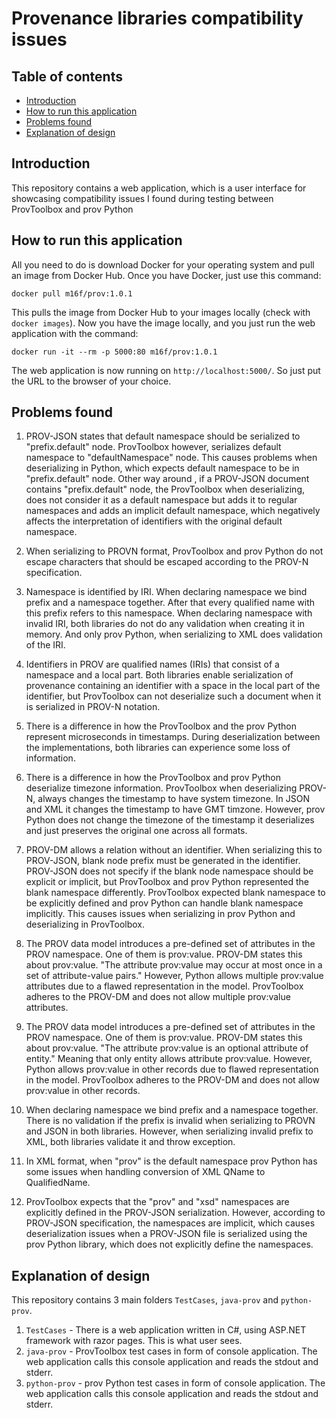 # Provenance libraries compatibility issues

## Table of contents

- [Introduction](#introduction)
- [How to run this application](#how-to-run-this-application)
- [Problems found](#problems-found)
- [Explanation of design](#explanation-of-design)

## Introduction
This repository contains a web application, which is a user interface for showcasing compatibility issues I found during testing between ProvToolbox and prov Python

## How to run this application

All you need to do is download Docker for your operating system and pull an image from Docker Hub. Once you have Docker, just use this command:

`docker pull m16f/prov:1.0.1`

This pulls the image from Docker Hub to your images locally (check with `docker images`). Now you have the image locally, and you just run the web application with the command:

`docker run -it --rm -p 5000:80 m16f/prov:1.0.1`

The web application is now running on `http://localhost:5000/`. So just put the URL to the browser of your choice.

## Problems found

1. PROV-JSON states that default namespace should be serialized to "prefix.default" node. ProvToolbox however, serializes default namespace to "defaultNamespace" node. This causes problems when deserializing in Python, which expects default namespace to be in "prefix.default" node. Other way around , if a PROV-JSON document contains "prefix.default" node, the ProvToolbox when deserializing, does not consider it as a default namespace but adds it to regular namespaces and adds an implicit default namespace, which negatively affects the interpretation of identifiers with the original default namespace.

2. When serializing to PROVN format, ProvToolbox and prov Python do not escape characters that should be escaped according to the PROV-N specification.

3. Namespace is identified by IRI. When declaring namespace we bind prefix and a namespace together. After that every qualified name with this prefix refers to this namespace. When declaring namespace with invalid IRI, both libraries do not do any validation when creating it in memory. And only prov Python, when serializing to XML does validation of the IRI.

4. Identifiers in PROV are qualified names (IRIs) that consist of a namespace and a local part. Both libraries enable serialization of provenance containing an identifier with a space in the local part of the identifier, but ProvToolbox can not deserialize such a document when it is serialized in PROV-N notation.

5. There is a difference in how the ProvToolbox and the prov Python represent microseconds in timestamps. During deserialization between the implementations, both libraries can experience some loss of information.

6. There is a difference in how the ProvToolbox and prov Python deserialize timezone information. ProvToolbox when deserializing PROV-N, always changes the timestamp to have system timezone. In JSON and XML it changes the timestamp to have GMT timzone. However, prov Python does not change the timezone of the timestamp it deserializes and just preserves the original one across all formats.

7. PROV-DM allows a relation without an identifier. When serializing this to PROV-JSON, blank node prefix must be generated in the identifier. PROV-JSON does not specify if the blank node namespace should be explicit or implicit, but ProvToolbox and prov Python represented the blank namespace differently. ProvToolbox expected blank namespace to be explicitly defined and prov Python can handle blank namespace implicitly. This causes issues when serializing in prov Python and deserializing in ProvToolbox.

8. The PROV data model introduces a pre-defined set of attributes in the PROV namespace. One of them is prov:value. PROV-DM states this about prov:value. "The attribute prov:value may occur at most once in a set of attribute-value pairs." However, Python allows multiple prov:value attributes due to a flawed representation in the model. ProvToolbox adheres to the PROV-DM and does not allow multiple prov:value attributes.

9. The PROV data model introduces a pre-defined set of attributes in the PROV namespace. One of them is prov:value. PROV-DM states this about prov:value. "The attribute prov:value is an optional attribute of entity." Meaning that only entity allows attribute prov:value. However, Python allows prov:value in other records due to flawed representation in the model. ProvToolbox adheres to the PROV-DM and does not allow prov:value in other records.

10. When declaring namespace we bind prefix and a namespace together. There is no validation if the prefix is invalid when serializing to PROVN and JSON in both libraries. However, when serializing invalid prefix to XML, both libraries validate it and throw exception. 

11. In XML format, when "prov" is the default namespace prov Python has some issues when handling conversion of XML QName to QualifiedName.

12. ProvToolbox expects that the "prov" and "xsd" namespaces are explicitly defined in the PROV-JSON serialization. However, according to PROV-JSON specification, the namespaces are implicit, which causes deserialization issues when a PROV-JSON file is serialized using the prov Python library, which does not explicitly define the namespaces.

## Explanation of design
This repository contains 3 main folders `TestCases`, `java-prov` and `python-prov`.
1. `TestCases` - There is a web application written in C#, using ASP.NET framework with razor pages. This is what user sees.
2. `java-prov` - ProvToolbox test cases in form of console application. The web application calls this console application and reads the stdout and stderr.
3. `python-prov` - prov Python test cases in form of console application. The web application calls this console application and reads the stdout and stderr.

